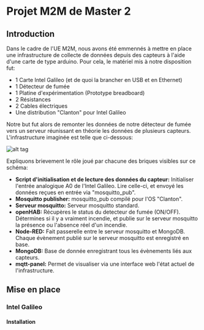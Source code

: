 # Projet M2M de Master 2 #

## Introduction ##
Dans le cadre de l'UE M2M, nous avons été emmennés à mettre en place une infrastructure de collecte de données depuis des capteurs à l'aide d'une carte de type arduino. Pour cela, le matériel mis à notre disposition fut:
* 1 Carte Intel Galileo (et de quoi la brancher en USB et en Ethernet)
* 1 Détecteur de fumée
* 1 Platine d'expérimentation (Prototype breadboard) 
* 2 Résistances
* 2 Cables électriques
* Une distribution "Clanton" pour Intel Galileo

Notre but fut alors de remonter les données de notre détecteur de fumée vers un serveur réunissant en théorie les données de plusieurs capteurs. L'infrastructure imaginée est telle que ci-dessous:

![alt tag](https://github.com/DevYourWorld/Master2-M2M/blob/master/etc/infrastructure.png?raw=true)



Expliquons brievement le rôle joué par chacune des briques visibles sur ce schéma:
* **Script d'initialisation et de lecture des données du capteur:** Initialiser l'entrée analogique A0 de l'Intel Galileo. Lire celle-ci, et envoyé les données reçues en entrée via "mosquitto_pub".
* **Mosquitto publisher:** mosquitto_pub compilé pour l'OS "Clanton".
* **Serveur mosquitto:** Serveur mosquitto standard.
* **openHAB:** Récupères le status du detecteur de fumée (ON/OFF). Détermines si il y a vraiment incendie, et publie sur le serveur mosquitto la présence ou l'absence réel d'un incendie.
* **Node-RED:** Fait passerelle entre le serveur mosquitto et MongoDB. Chaque évènement publié sur le serveur mosquitto est enregistré en base.
* **MongoDB:** Base de donnée enregistrant tous les évènements liés aux capteurs.
* **mqtt-panel:** Permet de visualiser via une interface web l'état actuel de l'infrastructure.


## Mise en place ##
### Intel Galileo ###
#### Installation ####
